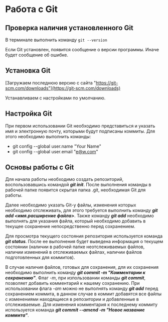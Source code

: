 # Работа с Git

## Проверка наличия установленного Git

В терминале выполнить команду ```git --version```

Если Git установлен, появится сообщение о версии программы. Иначе будет сообщение об ошибке.

## Установка Git

[Загружаем последнюю версию с сайта "https://git-scm.com/downloads"](https://git-scm.com/downloads)

Устанавливаем с настройками по умолчанию.

## Настройка Git

При первом использовании Git необходимо представиться и указать имя и электронную почту, которыми будут подписаны коммиты. Для этого необходимо выполнить команды:
* git config --global user.name "Your Name"
* git config --global user.email "e@w.com"

## Основы работы с Git

Для начала работы необходимо создать репозиторий, воспользовавшись командой __*git init*__. После выполнения команды в рабочей папке появится скрытая папка .git, необходимая Git для работы.

Далее необходимо указать Git-у файлы, изменения которых необходимо отслеживать, для этого требуется выполнить команду __*git add <имя.расширение файла>*__. Также команду __*git add*__ необходимо выполнять для указания файла, который необходимо добавить в текущее сохранение непосредственно перед сохранением.

Для просмотра текущего состояния репозитория используется команда __*git status*__. После ее выполнения будет выведена информация о текущем состоянии (наличии в рабочей папке неотслеживаемых файлов, наличии изменений в отслеживаемых файлах, наличии файлов подготовленных для коммитов).

В случае наличия файлов, готовых для сохранения, для их сохранения необходимо выполнить команду __*git commit -m "Комментарии к сохранению"*__. Флаг *-m*, при изпользовании команды __*git commit*__, позволяет добавить комментарий к нашему сохранению. При использовании флага *-am* можно не выполнять команду __*git add*__ перед сохранением коммита, в данном случае в коммит добавятся все файлы с изменениями находящиеся в репозитории и добавленные в отслеживаемые.
 Для изменения комментария к последнему коммиту используется команда __*git commit --amend -m "Новое название коммита"*__.